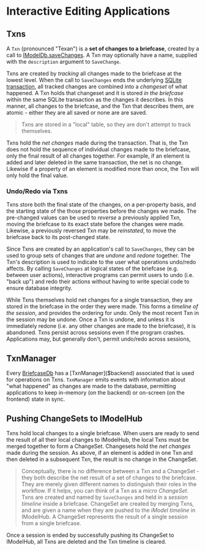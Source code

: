 # Interactive Editing Applications

## Txns

A `Txn` (pronounced "Texan") is a **set of changes to a briefcase**, created by a call to [IModelDb.saveChanges]($backend). A Txn may optionally have a name, supplied with the `description` argument to `SaveChange`.

Txns are created by *tracking* all changes made to the briefcase at the lowest level. When the call to `SaveChanges` ends the underlying [SQLite transaction](https://sqlite.org/lang_transaction.html), all tracked changes are combined into a *changeset* of what happened. A Txn holds that changeset and it is stored *in the briefcase* within the same SQLite transaction as the changes it describes. In this manner, all changes to the briefcase, and the Txn that describes them, are atomic - either they are all saved or none are are saved.

> Txns are stored in a "local" table, so they are don't attempt to track themselves.

Txns hold the *net changes* made during the transaction. That is, the Txn does not hold the sequence of individual changes made to the briefcase, only the final result of all changes together. For example, if an element is added and later deleted in the same transaction, the net is no change. Likewise if a property of an element is modified more than once, the Txn will only hold the final value.

### Undo/Redo via Txns

Txns store both the final state of the changes, on a per-property basis, and the starting state of the those properties before the changes we made. The pre-changed values can be used to *reverse* a previously applied Txn, moving the briefcase to its exact state before the changes were made. Likewise, a previously reversed Txn may be *reinstated*, to move the briefcase back to its post-changed state.

Since Txns are created by an application's call to `SaveChanges`, they can be used to group sets of changes that are *undone* and *redone* together. The Txn's description is used to indicate to the user what operations undo/redo affects. By calling `SaveChanges` at logical states of the briefcase (e.g. between user actions), interactive programs can permit users to undo (i.e. "back up") and redo their actions without having to write special code to ensure database integrity.

While Txns themselves hold net changes for a single transaction, they are stored in the briefcase in the order they were made. This forms a *timeline of the session*, and provides the ordering for undo. Only the most recent Txn in the session may be undone. Once a Txn is undone, and unless it is immediately redone (i.e. any other changes are made to the briefcase), it is abandoned. Txns persist across sessions even if the program crashes. Applications may, but generally don't, permit undo/redo across sessions,

## TxnManager

Every [BriefcaseDb]($backend) has a [TxnManager]($backend) associated that is used for operations on Txns. `TxnManager` emits events with information about "what happened" as changes are made to the database, permitting applications to keep in-memory (on the backend) or on-screen (on the frontend) state in sync.

## Pushing ChangeSets to IModelHub

Txns hold local changes to a single briefcase. When users are ready to send the result of all their local changes to IModelHub, the local Txns must be merged together to form a ChangeSet. Changesets hold the *net changes* made during the session. As above, if an element is added in one Txn and then deleted in a subsequent Txn, the result is no change in the ChangeSet.

> Conceptually, there is no difference between a Txn and a ChangeSet - they both describe the net result of a set of changes to the briefcase. They are merely given different names to distinguish their roles in the workflow. If it helps, you can think of a Txn as a *micro ChangeSet*. Txns are created and named by `SaveChanges` and held in a *session timeline* inside a briefcase. ChangeSet are created by merging Txns, and are given a name when they are pushed to the *iModel timeline* in IModelHub. A ChangeSet represents the result of a single session from a single briefcase.

Once a session is ended by successfully pushing its ChangeSet to IModelHub, all Txns are deleted and the Txn timeline is cleared.
